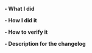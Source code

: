 <!--
Please make sure you've read and understood our contributing guidelines;
https://github.com/ZupIT/beagle-web-core/blob/main/CONTRIBUTING.md

Please provide the following information:
-->

**- What I did**

**- How I did it**

**- How to verify it**

**- Description for the changelog**
<!--
Write a short (one line) summary that describes the changes in this
pull request for inclusion in the changelog:
-->
